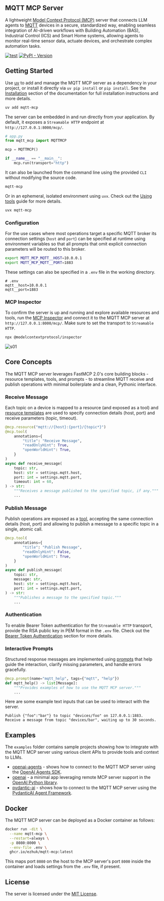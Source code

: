 ## MQTT MCP Server

A lightweight [Model Context Protocol (MCP)](https://modelcontextprotocol.io) server that connects LLM agents to [MQTT](https://en.wikipedia.org/wiki/MQTT) devices in a secure, standardized way, enabling seamless integration of AI-driven workflows with Building Automation (BAS), Industrial Control (ICS) and Smart Home systems, allowing agents to monitor real-time sensor data, actuate devices, and orchestrate complex automation tasks.

[![test](https://github.com/ezhuk/mqtt-mcp/actions/workflows/test.yml/badge.svg)](https://github.com/ezhuk/mqtt-mcp/actions/workflows/test.yml)
[![PyPI - Version](https://img.shields.io/pypi/v/mqtt-mcp.svg)](https://pypi.org/p/mqtt-mcp)

## Getting Started

Use [uv](https://github.com/astral-sh/uv) to add and manage the MQTT MCP server as a dependency in your project, or install it directly via `uv pip install` or `pip install`. See the [Installation](https://github.com/ezhuk/mqtt-mcp/blob/main/docs/mqtt-mcp/installation.mdx) section of the documentation for full installation instructions and more details.

```bash
uv add mqtt-mcp
```

The server can be embedded in and run directly from your application. By default, it exposes a `Streamable HTTP` endpoint at `http://127.0.0.1:8000/mcp/`.

```python
# app.py
from mqtt_mcp import MQTTMCP

mcp = MQTTMCP()

if __name__ == "__main__":
    mcp.run(transport="http")
```

It can also be launched from the command line using the provided `CLI` without modifying the source code.

```bash
mqtt-mcp
```

Or in an ephemeral, isolated environment using `uvx`. Check out the [Using tools](https://docs.astral.sh/uv/guides/tools/) guide for more details.

```bash
uvx mqtt-mcp
```

### Configuration

For the use cases where most operations target a specific MQTT broker its connection settings (`host` and `port`) can be specified at runtime using environment variables so that all prompts that omit explicit connection parameters will be routed to this broker.

```bash
export MQTT_MCP_MQTT__HOST=10.0.0.1
export MQTT_MCP_MQTT__PORT=1883
```

These settings can also be specified in a `.env` file in the working directory.

```text
# .env
mqtt__host=10.0.0.1
mqtt__port=1883
```

### MCP Inspector

To confirm the server is up and running and explore available resources and tools, run the [MCP Inspector](https://modelcontextprotocol.io/docs/tools/inspector) and connect it to the MQTT MCP server at `http://127.0.0.1:8000/mcp/`. Make sure to set the transport to `Streamable HTTP`.

```bash
npx @modelcontextprotocol/inspector
```

![s01](https://github.com/user-attachments/assets/6ee711b2-994d-4a89-a088-13ad77b09b0e)

## Core Concepts

The MQTT MCP server leverages FastMCP 2.0's core building blocks - resource templates, tools, and prompts - to streamline MQTT receive and publish operations with minimal boilerplate and a clean, Pythonic interface.

### Receive Message

Each topic on a device is mapped to a resource (and exposed as a tool) and [resource templates](https://gofastmcp.com/servers/resources#resource-templates) are used to specify connection details (host, port) and receive parameters (topic, timeout).

```python
@mcp.resource("mqtt://{host}:{port}/{topic*}")
@mcp.tool(
    annotations={
        "title": "Receive Message",
        "readOnlyHint": True,
        "openWorldHint": True,
    }
)
async def receive_message(
    topic: str,
    host: str = settings.mqtt.host,
    port: int = settings.mqtt.port,
    timeout: int = 60,
) -> str:
    """Receives a message published to the specified topic, if any."""
    ...
```

### Publish Message

Publish operations are exposed as a [tool](https://gofastmcp.com/servers/tools), accepting the same connection details (host, port) and allowing to publish a message to a specific topic in a single, atomic call.

```python
@mcp.tool(
    annotations={
        "title": "Publish Message",
        "readOnlyHint": False,
        "openWorldHint": True,
    }
)
async def publish_message(
    topic: str,
    message: str,
    host: str = settings.mqtt.host,
    port: int = settings.mqtt.port,
) -> str:
    """Publishes a message to the specified topic."""
    ...
```

### Authentication

To enable Bearer Token authentication for the `Streamable HTTP` transport, provide the RSA public key in PEM format in the `.env` file. Check out the [Bearer Token Authentication](https://gofastmcp.com/servers/auth/bearer) section for more details.

### Interactive Prompts

Structured response messages are implemented using [prompts](https://gofastmcp.com/servers/prompts) that help guide the interaction, clarify missing parameters, and handle errors gracefully.

```python
@mcp.prompt(name="mqtt_help", tags={"mqtt", "help"})
def mqtt_help() -> list[Message]:
    """Provides examples of how to use the MQTT MCP server."""
    ...
```

Here are some example text inputs that can be used to interact with the server.

```text
Publish {"foo":"bar"} to topic "devices/foo" on 127.0.0.1:1883.
Receive a message from topic "devices/bar", waiting up to 30 seconds.
```

## Examples

The `examples` folder contains sample projects showing how to integrate with the MQTT MCP server using various client APIs to provide tools and context to LLMs.

- [openai-agents](https://github.com/ezhuk/mqtt-mcp/tree/main/examples/openai-agents) - shows how to connect to the MQTT MCP server using the [OpenAI Agents SDK](https://openai.github.io/openai-agents-python/mcp/).
- [openai](https://github.com/ezhuk/mqtt-mcp/tree/main/examples/openai) - a minimal app leveraging remote MCP server support in the [OpenAI Python library](https://platform.openai.com/docs/guides/tools-remote-mcp).
- [pydantic-ai](https://github.com/ezhuk/mqtt-mcp/tree/main/examples/pydantic-ai) - shows how to connect to the MQTT MCP server using the [PydanticAI Agent Framework](https://ai.pydantic.dev).

## Docker

The MQTT MCP server can be deployed as a Docker container as follows:

```bash
docker run -dit \
  --name mqtt-mcp \
  --restart=always \
  -p 8080:8000 \
  --env-file .env \
  ghcr.io/ezhuk/mqtt-mcp:latest
```

This maps port `8080` on the host to the MCP server's port `8000` inside the container and loads settings from the `.env` file, if present.

## License

The server is licensed under the [MIT License](https://github.com/ezhuk/mqtt-mcp?tab=MIT-1-ov-file).
